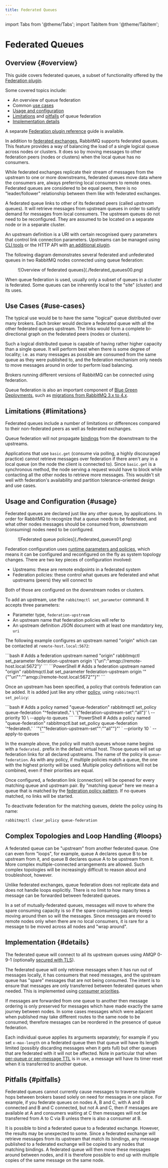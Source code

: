 ```yaml
---
title: Federated Queues
---
```


<!--
Copyright (c) 2005-2025 Broadcom. All Rights Reserved. The term "Broadcom" refers to Broadcom Inc. and/or its subsidiaries.

All rights reserved. This program and the accompanying materials
are made available under the terms of the under the Apache License,
Version 2.0 (the "License”); you may not use this file except in compliance
with the License. You may obtain a copy of the License at

https://www.apache.org/licenses/LICENSE-2.0

Unless required by applicable law or agreed to in writing, software
distributed under the License is distributed on an "AS IS" BASIS,
WITHOUT WARRANTIES OR CONDITIONS OF ANY KIND, either express or implied.
See the License for the specific language governing permissions and
limitations under the License.
-->

import Tabs from '@theme/Tabs';
import TabItem from '@theme/TabItem';

# Federated Queues

## Overview {#overview}

This guide covers federated queues, a subset of functionality offered by the [Federation plugin](./federation).

Some covered topics include:

* An overview of queue federation
* Common [use cases](#use-cases)
* [Usage and configuration](#usage)
* [Limitations](#limitations) and [pitfalls](#pitfalls) of queue federation
* [Implementation details](#details)

A separate [Federation plugin reference](./federation-reference) guide is available.

In addition to [federated exchanges](./federated-exchanges), RabbitMQ supports federated queues.
This feature provides a way of balancing the load of a single logical queue
across nodes or clusters. It does so by moving messages to other federation
peers (nodes or clusters) when the local queue has no consumers.

While federated exchanges replicate their stream of messages from the upstream
to one or more downstreams, federated queues move data where the consumers are,
always preferring local consumers to remote ones. Federated queues are considered
to be equal peers, there is no "leader/follower" relationship between them like with federated exchanges.

A federated queue links to other of its federated peers (called _upstream_ queues).
It will retrieve messages from upstream queues in order to satisfy demand for
messages from local consumers. The upstream queues do not
need to be reconfigured. They are assumed to be located on a separate node or in a separate
cluster.

An upstream definition is a URI with certain recognised query parameters that
control link connection parameters. Upstreams can be managed using [CLI tools](./cli)
or the HTTP API with [an additional plugin](https://github.com/rabbitmq/rabbitmq-federation-management).

The following diagram demonstrates several federated and unfederated
queues in two RabbitMQ nodes connected using queue federation:

<figure className={"without-borders"} style={{maxWidth: '700px',}}>
![Overview of federated queues](./federated_queues00.png)
</figure>

When queue federation is used, usually only a subset of queues in a cluster is federated.
Some queues can be inherently local to the "site" (cluster) and its uses.


## Use Cases {#use-cases}

The typical use would be to have the same "logical" queue
distributed over many brokers. Each broker would declare a federated
queue with all the other federated queues upstream. The links
would form a complete bi-directional graph on the federated peers (nodes or clusters).


Such a logical distributed queue is capable of having rather
higher capacity than a single queue. It will perform best when
there is some degree of locality; i.e. as many messages as
possible are consumed from the same queue as they were published
to, and the federation mechanism only needs to move messages
around in order to perform load balancing.

Brokers running different versions of RabbitMQ can be connected using federation.

Queue federation is also an important component of [Blue Green Deployments](./blue-green-upgrade),
such as [migrations from RabbitMQ 3.x to 4.x](/blog/2025/07/29/latest-benefits-of-rmq-and-migrating-to-qq-along-the-way).

## Limitations {#limitations}

Federated queues include a number of limitations or differences compared to their non-federated peers
as well as federated exchanges.

Queue federation will not propagate [bindings](/tutorials/amqp-concepts) from the downstream to the upstreams.

Applications that use <code>basic.get</code> (consume via polling, a highly discouraged practice)
cannot retrieve messages over federation if there aren't any in a local queue (on the node the client is connected to).
Since <code>basic.get</code> is a synchronous method, the node serving a request would have to
block while contacting all the other nodes to retrieve more
messages. This wouldn't sit well with federation's availability and partition tolerance-oriented
design and use cases.

## Usage and Configuration {#usage}

Federated queues are declared just like any other queue, by applications.
In order for RabbitMQ to recognize that a queue needs to be federated,
and what other nodes messages should be consumed from, _downstream_
(consuming) nodes need to be configured.

<figure className={"without-borders"} style={{maxWidth: '700px',}}>
![Federated queue policies](./federated_queues01.png)
</figure>

Federation configuration uses [runtime parameters and policies](./parameters), which means it can be configured
and reconfigured on the fly as system topology changes. There are two key pieces of configuration involved:

* Upstreams: these are remote endpoints in a federated system
* Federation policies: these control what queues are federated and what upstreams (peers) they will connect to

Both of those are configured on the downstream nodes or clusters.

To add an upstream, use the `rabbitmqctl set_parameter` command. It accepts three parameters:

  * Parameter type, `federation-upstream`
  * An upstream name that federation policies will refer to
  * An upstream definition JSON document with at least one mandatory key, `uri`

The following example configures an upstream named "origin" which can be contacted at `remote-host.local:5672`:

<Tabs groupId="examples">
<TabItem value="bash" label="bash" default>
```bash
# Adds a federation upstream named "origin"
rabbitmqctl set_parameter federation-upstream origin '{"uri":"amqp://remote-host.local:5672"}'
```
</TabItem>
<TabItem value="PowerShell" label="PowerShell">
```PowerShell
# Adds a federation upstream named "origin"
rabbitmqctl.bat set_parameter federation-upstream origin '"{""uri"":""amqp://remote-host.local:5672""}"'
```
</TabItem>
</Tabs>

Once an upstream has been specified, a policy that controls federation can be added.
It is added just like any other [policy](./policies), using `rabbitmqctl set_policy`:

<Tabs groupId="examples">
<TabItem value="bash" label="bash" default>
```bash
# Adds a policy named "queue-federation"
rabbitmqctl set_policy queue-federation "^federated\." \
    '{"federation-upstream-set":"all"}' \
    --priority 10 \
    --apply-to queues
```
</TabItem>
<TabItem value="PowerShell" label="PowerShell">
```PowerShell
# Adds a policy named "queue-federation"
rabbitmqctl.bat set_policy queue-federation '^federated\.' `
    '"{""federation-upstream-set"":""all""}"' `
    --priority 10 `
    --apply-to queues
```
</TabItem>
</Tabs>

In the example above, the policy will match queues whose name begins with a `federated.` prefix
in the default virtual host. Those queues will set up federation links for all declared upstreams.
The name of the policy is `queue-federation`. As with any policy, if multiple policies match a queue,
the one with the highest priority will be used. Multiple policy definitions will not be combined, even if their
priorities are equal.

Once configured, a federation link (connection) will be opened for every matching queue and upstream pair.
By "matching queue" here we mean a queue that is matched by the [federation policy pattern](./policies).
If no queues matched, no links will be started.

To deactivate federation for the matching queues, delete the policy using its name:

```bash
rabbitmqctl clear_policy queue-federation
```


## Complex Topologies and Loop Handling {#loops}

A federated queue can be "upstream"
from another federated queue. One can even form "loops", for
example, queue A declares queue B to be upstream from it, and
queue B declares queue A to be upstream from it. More complex
multiple-connected arrangements are allowed. Such complex topologies
will be increasingly difficult to reason about and troubleshoot, however.

Unlike federated exchanges, queue federation does not replicate data and
does not handle loops explicitly. There is no limit to how
many times a message can be forwarded between federated queues.

In a set of mutually-federated queues, messages will move to where
the spare consuming capacity is so if the spare consuming
capacity keeps moving around then so will the messages. Since messages are moved to remote nodes
only when there are no local consumers, it is rare for a message to be moved
across all nodes and "wrap around".


## Implementation {#details}

The federated queue will connect to all its upstream queues
using AMQP 0-9-1 (optionally [secured with TLS](./ssl)).

The federated queue will only retrieve messages when it has run
out of messages locally, it has consumers that need messages, and
the upstream queue has "spare" messages that are not being
consumed. The intent is to ensure that messages are only
transferred between federated queues when needed. This is
implemented using [consumer priorities](./consumer-priority).

If messages are forwarded from one queue to another then message
ordering is only preserved for messages which have made exactly
the same journey between nodes. In some cases messages which were
adjacent when published may take different routes to the same node
to be consumed; therefore messages can be reordered in the
presence of queue federation.

Each individual queue applies its arguments separately;
for example if you set `x-max-length` on a federated
queue then that queue will have its length limited (possibly
discarding messages when it gets full) but other queues that are
federated with it will not be affected. Note in particular that
when [per-queue or per-message TTL](./ttl) is in
use, a message will have its timer reset when it is transferred to
another queue.


## Pitfalls {#pitfalls}

Federated queues cannot currently cause messages to
traverse multiple hops between brokers based solely on need for
messages in one place. For example, if you federate queues on
nodes A, B and C, with A and B connected and B and C connected,
but not A and C, then if messages are available at A and consumers
waiting at C then messages will not be transferred from A to C via
B unless there is also a consumer at B.

It is possible to bind a federated queue to a federated
exchange. However, the results may be unexpected to some.
Since a federated exchange will retrieve messages from its
upstream that match its bindings, any message published to a
federated exchange will be copied to any nodes that matching
bindings. A federated queue will then move these messages
around between nodes, and it is therefore possible to end up
with multiple copies of the same message on the same node.
